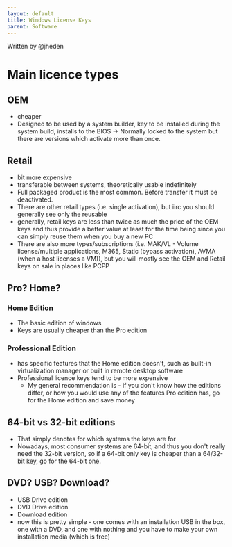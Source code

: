 ```yaml
---
layout: default
title: Windows License Keys
parent: Software
---
```

Written by @jheden

# Main licence types
## OEM
* cheaper 
* Designed to be used by a system builder, key to be installed during the system build, installs to the BIOS -> Normally locked to the system but there are versions which activate more than once.
## Retail
* bit more expensive
* transferable between systems, theoretically usable indefinitely
* Full packaged product is the most common. Before transfer it must be deactivated.
* There are other retail types (i.e. single activation), but iirc you should generally see only the reusable
 * generally, retail keys are less than twice as much the price of the OEM keys and thus provide a better value at least for the time being since you can simply reuse them when you buy a new PC
 * There are also more types/subscriptions (i.e. MAK/VL - Volume license/multiple applications, M365, Static (bypass activation), AVMA (when a host licenses a VM)), but you will mostly see the OEM and Retail keys on sale in places like PCPP

## Pro? Home?
### Home Edition
* The basic edition of windows
* Keys are usually cheaper than the Pro edition
### Professional Edition
* has specific features that the Home edition doesn't, such as built-in virtualization manager or built in remote desktop software
* Professional licence keys tend to be more expensive
  * My general recommendation is - if you don't know how the editions differ, or how you would use any of the features Pro edition has, go for the Home edition and save money

## 64-bit vs 32-bit editions
* That simply denotes for which systems the keys are for
* Nowadays, most consumer systems are 64-bit, and thus you don't really need the 32-bit version, so if a 64-bit only key is cheaper than a 64/32-bit key, go for the 64-bit one.

## DVD? USB? Download?
* USB Drive edition
* DVD Drive edition
* Download edition
 * now this is pretty simple - one comes with an installation USB in the box, one with a DVD, and one with nothing and you have to make your own installation media (which is free)
